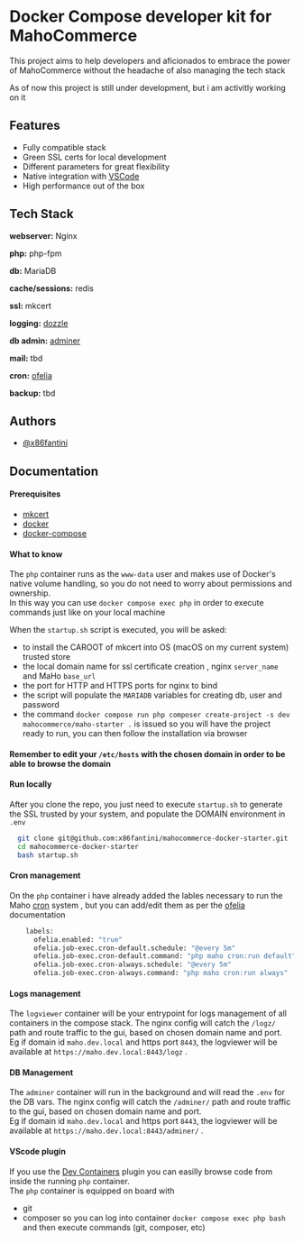 
# Docker Compose developer kit for MahoCommerce

This project aims to help developers and aficionados to embrace the power of MahoCommerce without the headache of also managing the tech stack

As of now this project is still under development, but i am activitly working on it

## Features

- Fully compatible stack
- Green SSL certs for local development
- Different parameters for great flexibility
- Native integration with [VSCode](https://marketplace.visualstudio.com/items?itemName=ms-vscode-remote.remote-containers)
- High performance out of the box
## Tech Stack

**webserver:** Nginx

**php:** php-fpm

**db:** MariaDB

**cache/sessions:** redis

**ssl:** mkcert

**logging:** [dozzle](https://github.com/amir20/dozzle)

**db admin:** [adminer](https://github.com/wodby/adminer)

**mail:** tbd

**cron:** [ofelia](https://github.com/mcuadros/ofelia)

**backup:** tbd
## Authors

- [@x86fantini](https://github.com/x86fantini)


## Documentation

#### Prerequisites
- [mkcert](https://github.com/FiloSottile/mkcert)
- [docker](https://docs.docker.com/get-started/get-docker/)
- [docker-compose](https://docs.docker.com/compose/install/)

#### What to know

The ```php``` container runs as the ```www-data``` user and makes use of Docker's native volume handling, so you do not need to worry about permissions and ownership. \
In this way you can use ```docker compose exec php``` in order to execute commands just like on your local machine

When the ```startup.sh``` script is executed, you will be asked:
- to install the CAROOT of mkcert into OS (macOS on my current system) trusted store
- the local domain name for ssl certificate creation , nginx ```server_name``` and MaHo ```base_url```
- the port for HTTP and HTTPS ports for nginx to bind
- the script will populate the ```MARIADB``` variables for creating db, user and password
- the command ```docker compose run php composer create-project -s dev mahocommerce/maho-starter .``` is issued so you will have the project ready to run, you can then follow the installation via browser

#### Remember to edit your ```/etc/hosts``` with the chosen domain in order to be able to browse the domain

#### Run locally

After you clone the repo, you just need to execute ```startup.sh``` to generate the SSL trusted by your system, and populate the DOMAIN environment in ```.env```

```bash
  git clone git@github.com:x86fantini/mahocommerce-docker-starter.git
  cd mahocommerce-docker-starter
  bash startup.sh
```

#### Cron management

On the ```php``` container i have already added the lables necessary to run the Maho [cron](https://mahocommerce.com/cron/) system , but you can add/edit them as per the [ofelia](https://github.com/mcuadros/ofelia/blob/master/docs/jobs.md) documentation

```bash
    labels:
      ofelia.enabled: "true"
      ofelia.job-exec.cron-default.schedule: "@every 5m"
      ofelia.job-exec.cron-default.command: "php maho cron:run default"
      ofelia.job-exec.cron-always.schedule: "@every 5m"
      ofelia.job-exec.cron-always.command: "php maho cron:run always"
```

#### Logs management

The ```logviewer``` container will be your entrypoint for logs management of all containers in the compose stack. The nginx config will catch the ```/logz/``` path and route traffic to the gui, based on chosen domain name and port. \
Eg if domain id ```maho.dev.local``` and https port ```8443```, the logviewer will be available at ```https://maho.dev.local:8443/logz``` .

#### DB Management

The ```adminer``` container will run in the background and will read the ```.env``` for the DB vars. The nginx config will catch the ```/adminer/``` path and route traffic to the gui, based on chosen domain name and port. \
Eg if domain id ```maho.dev.local``` and https port ```8443```, the logviewer will be available at ```https://maho.dev.local:8443/adminer/``` .

#### VScode plugin
If you use the [Dev Containers](https://marketplace.visualstudio.com/items?itemName=ms-vscode-remote.remote-containers) plugin you can easilly browse code from inside the running ```php``` container. \
The ```php``` container is equipped on board with
- git
- composer
so you can log into container ```docker compose exec php bash``` and then execute commands (git, composer, etc)